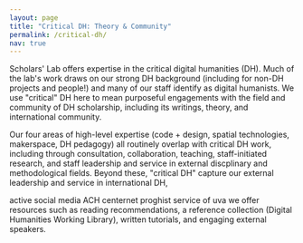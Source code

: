 ```yaml
---
layout: page
title: "Critical DH: Theory & Community"
permalink: /critical-dh/
nav: true
---
```


Scholars' Lab offers expertise in the critical digital humanities (DH). Much of the lab's work draws on our strong DH background (including for non-DH projects and people!) and many of our staff identify as digital humanists. We use "critical" DH here to mean purposeful engagements with the field and community of DH scholarship, including its writings, theory, and international community.

Our four areas of high-level expertise (code + design, spatial technologies, makerspace, DH pedagogy) all routinely overlap with critical DH work, including through consultation, collaboration, teaching, staff-initiated research, and staff leadership and service in external discplinary and methodological fields. Beyond these, "critical DH" capture our external leadership and service in international DH, 

active
social media
ACH
centernet
proghist
service of uva
we offer resources such as reading recommendations, a reference collection (Digital Humanities Working Library), written tutorials, and engaging external speakers.

<!-- Figure out if/how to represent staff here (who, how they're involved) -->

<!-- ## Digital Humanities Working Library
Description, links (review website, Zotero library, zine library?, blog posts about the DHWL) to DHWL will go here once Jeremy is ready.
-->

<!-- add link to research blog posts, or some subset we tag as critical DH? -->
